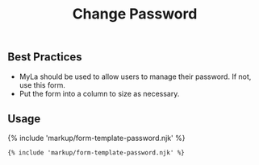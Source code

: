 ﻿---
title: Change Password
summary: The Change Password form allows the user to manage their password.
tags: form-templates
layout: guide
image: /img/illustrations/illus-change-password.svg
imageAlt: 
eleventyNavigation:
  key: Change Password
  parent: Form Templates
  order: 2
  excerpt: The Change Password block allows the user to manage their password.
  img: /img/illustrations/illus-change-password.svg
---

## Best Practices

- MyLa should be used to allow users to manage their password. If not, use this form.
- Put the form into a column to size as necessary.

## Usage

{% include 'markup/form-template-password.njk' %}

```html
{% include 'markup/form-template-password.njk' %}
```
